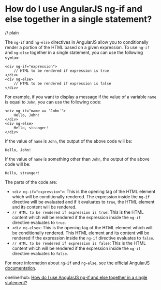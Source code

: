 # How do I use AngularJS ng-if and else together in a single statement?
// plain

The `ng-if` and `ng-else` directives in AngularJS allow you to conditionally render a portion of the HTML based on a given expression. To use `ng-if` and `ng-else` together in a single statement, you can use the following syntax:

```
<div ng-if="expression">
    // HTML to be rendered if expression is true
</div>
<div ng-else>
    // HTML to be rendered if expression is false
</div>
```

For example, if you want to display a message if the value of a variable `name` is equal to `John`, you can use the following code:

```
<div ng-if="name == 'John'">
    Hello, John!
</div>
<div ng-else>
    Hello, stranger!
</div>
```

If the value of `name` is `John`, the output of the above code will be:

```
Hello, John!
```

If the value of `name` is something other than `John`, the output of the above code will be:

```
Hello, stranger!
```

The parts of the code are:

- `<div ng-if="expression">`: This is the opening tag of the HTML element which will be conditionally rendered. The expression inside the `ng-if` directive will be evaluated and if it evaluates to `true`, the HTML element and its content will be rendered.
- `// HTML to be rendered if expression is true`: This is the HTML content which will be rendered if the expression inside the `ng-if` directive evaluates to `true`.
- `<div ng-else>`: This is the opening tag of the HTML element which will be conditionally rendered. This HTML element and its content will be rendered if the expression inside the `ng-if` directive evaluates to `false`.
- `// HTML to be rendered if expression is false`: This is the HTML content which will be rendered if the expression inside the `ng-if` directive evaluates to `false`.

For more information about `ng-if` and `ng-else`, see [the official AngularJS documentation](https://docs.angularjs.org/api/ng/directive/ngIf).

onelinerhub: [How do I use AngularJS ng-if and else together in a single statement?](https://onelinerhub.com/angularjs/how-do-i-use-angularjs-ng-if-and-else-together-in-a-single-statement)